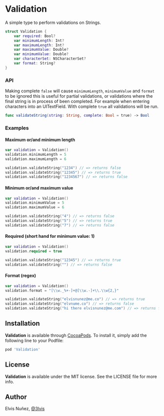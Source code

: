 # Validation

A simple type to perform validations on Strings.

```swift
struct Validation {
    var required: Bool?
    var minimumLength: Int?
    var maximumLength: Int?
    var maximumValue: Double?
    var minimumValue: Double?
    var characterSet: NSCharacterSet?
    var format: String?
}
```

### API

Making complete `false` will cause `minimumLength`, `minimumValue` and `format` to be ignored this is useful for partial validations, or validations where the final string is in process of been completed. For example when entering characters into an UITextField. With complete `true` all validations will be run.

```swift
func validateString(string: String, complete: Bool = true) -> Bool
```

### Examples

#### Maximum or/and minimum length

```swift
var validation = Validation()
validation.minimumLength = 5
validation.maximumLength = 6

validation.validateString("1234") // => returns false
validation.validateString("12345") // => returns true
validation.validateString("1234567") // => returns false
```

#### Minimum or/and maximum value

```swift
var validation = Validation()
validation.minimumValue = 5
validation.maximumValue = 6

validation.validateString("4") // => returns false
validation.validateString("5") // => returns true
validation.validateString("7") // => returns false
```

#### Required (short hand for minimum value: 1)

```swift
var validation = Validation()
validation.required = true

validation.validateString("12345") // => returns true
validation.validateString("") // => returns false
```

#### Format (regex)

```swift
var validation = Validation()
validation.format = "[\\w._%+-]+@[\\w.-]+\\.\\w{2,}"

validation.validateString("elvisnunez@me.co") // => returns true
validation.validateString("elvnume.co") // => returns false
validation.validateString("hi there elvisnunez@me.com") // => returns false
```

## Installation

**Validation** is available through [CocoaPods](http://cocoapods.org). To install
it, simply add the following line to your Podfile:

```ruby
pod 'Validation'
```

## License

**Validation** is available under the MIT license. See the LICENSE file for more info.

## Author

Elvis Nuñez, [@3lvis](https://twitter.com/3lvis)
